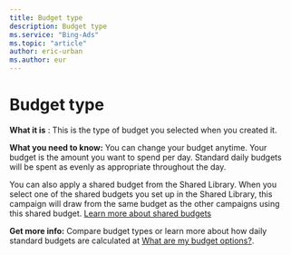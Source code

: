```yaml
---
title: Budget type
description: Budget type
ms.service: "Bing-Ads"
ms.topic: "article"
author: eric-urban
ms.author: eur
---
```


# Budget type

**What it is** : This is the type of budget you selected when you created it.

**What you need to know:**  You can change your budget anytime. Your budget is the amount you want to spend per day. Standard daily budgets will be spent as evenly as appropriate throughout the day.

You can also apply a shared budget from the Shared Library. When you select one of the shared budgets you set up in the Shared Library, this campaign will draw from the same budget as the other campaigns using this shared budget. [Learn more about shared budgets](../hlp_BA_CONC_SharedBudgets.md)

**Get more info:**  Compare budget types or learn more about how daily standard budgets are calculated at [What are my budget options?](../hlp_BA_CONC_AboutBudgetType.md).


